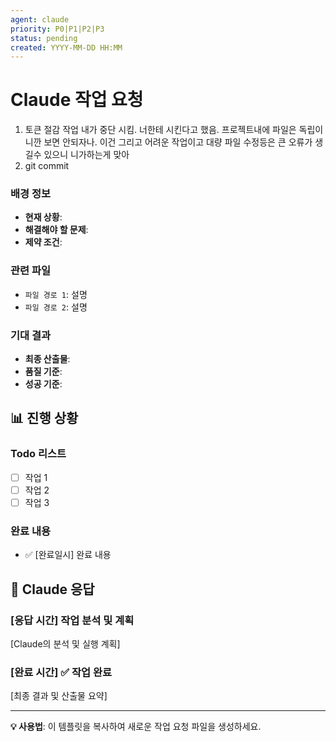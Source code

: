 ```yaml
---
agent: claude
priority: P0|P1|P2|P3
status: pending
created: YYYY-MM-DD HH:MM
---
```


# Claude 작업 요청

1. 토큰 절감 작업 내가 중단 시킴. 너한테 시킨다고 했음. 프로젝트내에 파일은 독립이니깐 보면 안되자나. 이건 그리고 어려운 작업이고 대량 파일 수정등은 큰 오류가 생길수 있으니 니가하는게 맞아
2. git commit 

### 배경 정보
- **현재 상황**: 
- **해결해야 할 문제**: 
- **제약 조건**: 

### 관련 파일
- `파일 경로 1`: 설명
- `파일 경로 2`: 설명

### 기대 결과
- **최종 산출물**: 
- **품질 기준**: 
- **성공 기준**: 

## 📊 진행 상황

### Todo 리스트
- [ ] 작업 1
- [ ] 작업 2  
- [ ] 작업 3

### 완료 내용
- ✅ [완료일시] 완료 내용

## 💬 Claude 응답

### [응답 시간] 작업 분석 및 계획

[Claude의 분석 및 실행 계획]

### [완료 시간] ✅ 작업 완료

[최종 결과 및 산출물 요약]

---

**💡 사용법**: 이 템플릿을 복사하여 새로운 작업 요청 파일을 생성하세요.